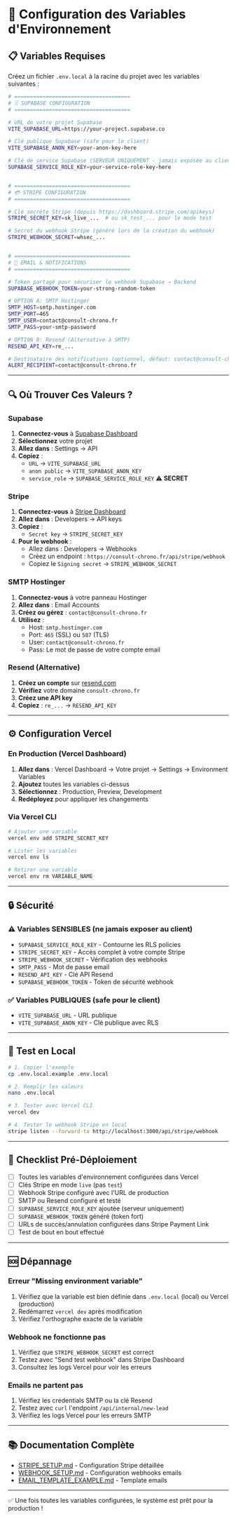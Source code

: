 # 🔐 Configuration des Variables d'Environnement

## 📋 Variables Requises

Créez un fichier `.env.local` à la racine du projet avec les variables suivantes :

```bash
# =====================================
# 🗄️ SUPABASE CONFIGURATION
# =====================================

# URL de votre projet Supabase
VITE_SUPABASE_URL=https://your-project.supabase.co

# Clé publique Supabase (safe pour le client)
VITE_SUPABASE_ANON_KEY=your-anon-key-here

# Clé de service Supabase (SERVEUR UNIQUEMENT - jamais exposée au client)
SUPABASE_SERVICE_ROLE_KEY=your-service-role-key-here


# =====================================
# 💳 STRIPE CONFIGURATION
# =====================================

# Clé secrète Stripe (depuis https://dashboard.stripe.com/apikeys)
STRIPE_SECRET_KEY=sk_live_...  # ou sk_test_... pour le mode test

# Secret du webhook Stripe (généré lors de la création du webhook)
STRIPE_WEBHOOK_SECRET=whsec_...


# =====================================
# 📧 EMAIL & NOTIFICATIONS
# =====================================

# Token partagé pour sécuriser le webhook Supabase → Backend
SUPABASE_WEBHOOK_TOKEN=your-strong-random-token

# OPTION A: SMTP Hostinger
SMTP_HOST=smtp.hostinger.com
SMTP_PORT=465
SMTP_USER=contact@consult-chrono.fr
SMTP_PASS=your-smtp-password

# OPTION B: Resend (Alternative à SMTP)
RESEND_API_KEY=re_...

# Destinataire des notifications (optionnel, défaut: contact@consult-chrono.fr)
ALERT_RECIPIENT=contact@consult-chrono.fr
```

---

## 🔍 Où Trouver Ces Valeurs ?

### Supabase

1. **Connectez-vous** à [Supabase Dashboard](https://supabase.com/dashboard)
2. **Sélectionnez** votre projet
3. **Allez dans** : Settings → API
4. **Copiez** :
   - `URL` → `VITE_SUPABASE_URL`
   - `anon public` → `VITE_SUPABASE_ANON_KEY`
   - `service_role` → `SUPABASE_SERVICE_ROLE_KEY` ⚠️ **SECRET**

### Stripe

1. **Connectez-vous** à [Stripe Dashboard](https://dashboard.stripe.com)
2. **Allez dans** : Developers → API keys
3. **Copiez** :
   - `Secret key` → `STRIPE_SECRET_KEY`
4. **Pour le webhook** :
   - Allez dans : Developers → Webhooks
   - Créez un endpoint : `https://consult-chrono.fr/api/stripe/webhook`
   - Copiez le `Signing secret` → `STRIPE_WEBHOOK_SECRET`

### SMTP Hostinger

1. **Connectez-vous** à votre panneau Hostinger
2. **Allez dans** : Email Accounts
3. **Créez ou gérez** : `contact@consult-chrono.fr`
4. **Utilisez** :
   - Host: `smtp.hostinger.com`
   - Port: `465` (SSL) ou `587` (TLS)
   - User: `contact@consult-chrono.fr`
   - Pass: Le mot de passe de votre compte email

### Resend (Alternative)

1. **Créez un compte** sur [resend.com](https://resend.com)
2. **Vérifiez** votre domaine `consult-chrono.fr`
3. **Créez une API key**
4. **Copiez** : `re_...` → `RESEND_API_KEY`

---

## ⚙️ Configuration Vercel

### En Production (Vercel Dashboard)

1. **Allez dans** : Vercel Dashboard → Votre projet → Settings → Environment Variables
2. **Ajoutez** toutes les variables ci-dessus
3. **Sélectionnez** : Production, Preview, Development
4. **Redéployez** pour appliquer les changements

### Via Vercel CLI

```bash
# Ajouter une variable
vercel env add STRIPE_SECRET_KEY

# Lister les variables
vercel env ls

# Retirer une variable
vercel env rm VARIABLE_NAME
```

---

## 🔒 Sécurité

### ⚠️ Variables SENSIBLES (ne jamais exposer au client)

- `SUPABASE_SERVICE_ROLE_KEY` - Contourne les RLS policies
- `STRIPE_SECRET_KEY` - Accès complet à votre compte Stripe
- `STRIPE_WEBHOOK_SECRET` - Vérification des webhooks
- `SMTP_PASS` - Mot de passe email
- `RESEND_API_KEY` - Clé API Resend
- `SUPABASE_WEBHOOK_TOKEN` - Token de sécurité webhook

### ✅ Variables PUBLIQUES (safe pour le client)

- `VITE_SUPABASE_URL` - URL publique
- `VITE_SUPABASE_ANON_KEY` - Clé publique avec RLS

---

## 🧪 Test en Local

```bash
# 1. Copier l'exemple
cp .env.local.example .env.local

# 2. Remplir les valeurs
nano .env.local

# 3. Tester avec Vercel CLI
vercel dev

# 4. Tester le webhook Stripe en local
stripe listen --forward-to http://localhost:3000/api/stripe/webhook
```

---

## 📝 Checklist Pré-Déploiement

- [ ] Toutes les variables d'environnement configurées dans Vercel
- [ ] Clés Stripe en mode `live` (pas `test`)
- [ ] Webhook Stripe configuré avec l'URL de production
- [ ] SMTP ou Resend configuré et testé
- [ ] `SUPABASE_SERVICE_ROLE_KEY` ajoutée (serveur uniquement)
- [ ] `SUPABASE_WEBHOOK_TOKEN` généré (token fort)
- [ ] URLs de succès/annulation configurées dans Stripe Payment Link
- [ ] Test de bout en bout effectué

---

## 🆘 Dépannage

### Erreur "Missing environment variable"

1. Vérifiez que la variable est bien définie dans `.env.local` (local) ou Vercel (production)
2. Redémarrez `vercel dev` après modification
3. Vérifiez l'orthographe exacte de la variable

### Webhook ne fonctionne pas

1. Vérifiez que `STRIPE_WEBHOOK_SECRET` est correct
2. Testez avec "Send test webhook" dans Stripe Dashboard
3. Consultez les logs Vercel pour voir les erreurs

### Emails ne partent pas

1. Vérifiez les credentials SMTP ou la clé Resend
2. Testez avec `curl` l'endpoint `/api/internal/new-lead`
3. Vérifiez les logs Vercel pour les erreurs SMTP

---

## 📚 Documentation Complète

- [STRIPE_SETUP.md](./STRIPE_SETUP.md) - Configuration Stripe détaillée
- [WEBHOOK_SETUP.md](./WEBHOOK_SETUP.md) - Configuration webhooks emails
- [EMAIL_TEMPLATE_EXAMPLE.md](./EMAIL_TEMPLATE_EXAMPLE.md) - Template emails

---

✅ Une fois toutes les variables configurées, le système est prêt pour la production !

